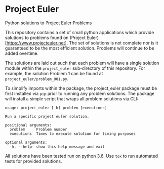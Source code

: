 # Project Euler
Python solutions to Project Euler Problems

This repository contains a set of small python applications which provide solutions to problems found on (Project Euler)[https://www.projecteuler.net]. The set of solutions is not complete nor is it guaranteed to be the most efficient solution. Problems will continue to be added overtime.

The solutions are laid out such that each problem will have a single solution module within the `project_euler` sub-directory of this repository. For example, the solution Problem 1 can be found at `project_euler/problem_001.py`. 

To simplify imports within the package, the project_euler package must be first installed via `pip` prior to running any problem solutions. The package will install a simple script that wraps all problem solutions via CLI: 

```
usage: project_euler [-h] problem [executions]

Run a specific project euler solution.

positional arguments:
  problem     Problem number
  executions  Times to execute solution for timing purposes

optional arguments:
  -h, --help  show this help message and exit
```

All solutions have been tested run on python 3.6. Use `tox` to run automated tests for provided solutions.
